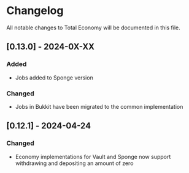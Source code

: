 # Changelog

All notable changes to Total Economy will be documented in this file.

## [0.13.0] - 2024-0X-XX

### Added

- Jobs added to Sponge version

### Changed

- Jobs in Bukkit have been migrated to the common implementation

## [0.12.1] - 2024-04-24

### Changed

- Economy implementations for Vault and Sponge now support withdrawing and depositing an amount of zero

